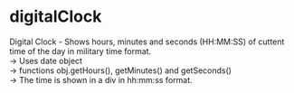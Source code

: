 # digitalClock  
Digital Clock - Shows hours, minutes and seconds (HH:MM:SS) of cuttent time of the day in military time format.  
-> Uses date object  
-> functions obj.getHours(), getMinutes() and getSeconds()  
-> The time is shown in a div in hh:mm:ss format.  
